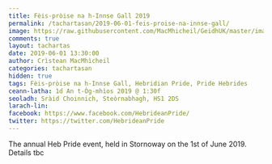 ```yaml
---
title: Fèis-pròise na h-Innse Gall 2019
permalink: /tachartasan/2019-06-01-feis-proise-na-innse-gall/
image: https://raw.githubusercontent.com/MacMhicheil/GeidhUK/master/images/2019-06-01-feis-proise-na-innse-gall.jpg
comments: true
layout: tachartas
date: 2019-06-01 13:30:00
author: Crìstean MacMhìcheil
categories: tachartasan
hidden: true
tags: Fèis-pròise na h-Innse Gall, Hebridian Pride, Pride Hebrides
ceann-latha: 1d An t-Òg-mhìos 2019 @ 1:30f
seoladh: Sràid Choinnich, Steòrnabhagh, HS1 2DS
larach-lin:
facebook: https://www.facebook.com/HebrideanPride/
twitter: https://twitter.com/HebrideanPride
---
```


The annual Heb Pride event, held in Stornoway on the 1st of June 2019. Details tbc

<!--more-->
